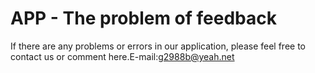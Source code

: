 # APP - The problem of feedback

If there are any problems or errors in our application, please feel free to contact us or comment here.E-mail:g2988b@yeah.net

